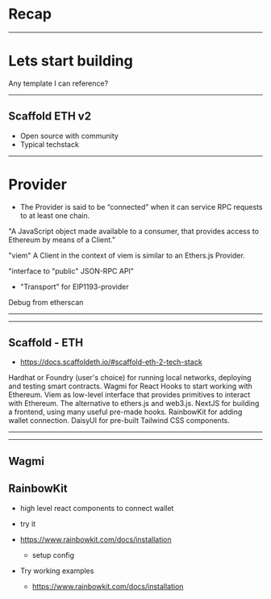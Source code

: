 # Recap

---

# Lets start building


Any template I can reference?

---

## Scaffold ETH v2

- Open source with community
- Typical techstack



---

# Provider
- The Provider is said to be “connected” when it can service RPC requests to at least one chain.


"A JavaScript object made available to a consumer, that provides access to Ethereum by means of a Client."


"viem"
A Client in the context of viem is similar to an Ethers.js Provider.

"interface to "public" JSON-RPC API"


- "Transport" for EIP1193-provider



Debug from etherscan

---
---


## Scaffold - ETH
- https://docs.scaffoldeth.io/#scaffold-eth-2-tech-stack

Hardhat or Foundry (user's choice) for running local networks, deploying and testing smart contracts.
Wagmi for React Hooks to start working with Ethereum.
Viem as low-level interface that provides primitives to interact with Ethereum. The alternative to ethers.js and web3.js.
NextJS for building a frontend, using many useful pre-made hooks.
RainbowKit for adding wallet connection.
DaisyUI for pre-built Tailwind CSS components.


---
---

## Wagmi


## RainbowKit
- high level react components to connect wallet
- try it
- https://www.rainbowkit.com/docs/installation
  - setup config

- Try working examples
  - https://www.rainbowkit.com/docs/installation
  
